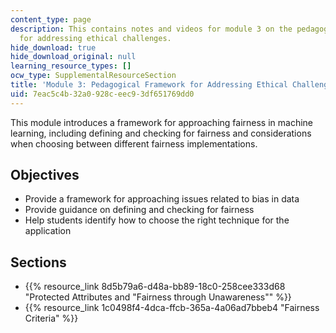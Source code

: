 ```yaml
---
content_type: page
description: This contains notes and videos for module 3 on the pedagogical framework
  for addressing ethical challenges.
hide_download: true
hide_download_original: null
learning_resource_types: []
ocw_type: SupplementalResourceSection
title: 'Module 3: Pedagogical Framework for Addressing Ethical Challenges '
uid: 7eac5c4b-32a0-928c-eec9-3df651769dd0
---
```


This module introduces a framework for approaching fairness in machine learning, including defining and checking for fairness and considerations when choosing between different fairness implementations.

Objectives
----------

*   Provide a framework for approaching issues related to bias in data
*   Provide guidance on defining and checking for fairness
*   Help students identify how to choose the right technique for the application

Sections
--------

*   {{% resource_link 8d5b79a6-d48a-bb89-18c0-258cee333d68 "Protected Attributes and \"Fairness through Unawareness\"" %}}
*   {{% resource_link 1c0498f4-4dca-ffcb-365a-4a06ad7bbeb4 "Fairness Criteria" %}}